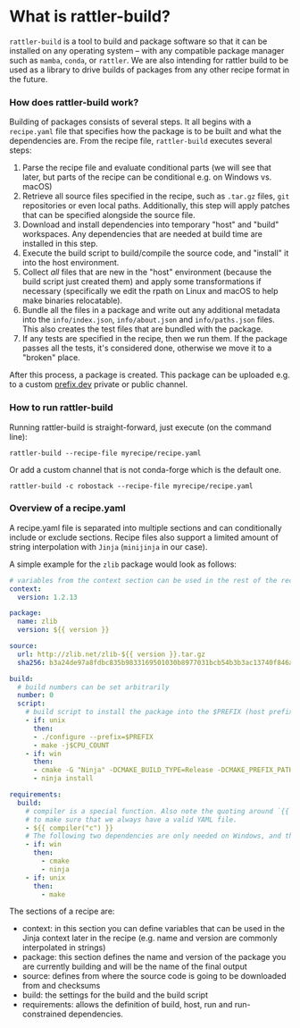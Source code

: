 # What is rattler-build?

`rattler-build` is a tool to build and package software so that it can be
installed on any operating system – with any compatible package manager such as
`mamba`, `conda`, or `rattler`. We are also intending for rattler build to be
used as a library to drive builds of packages from any other recipe format in
the future.

### How does rattler-build work?

Building of packages consists of several steps. It all begins with a
`recipe.yaml` file that specifies how the package is to be built and what the
dependencies are. From the recipe file, `rattler-build` executes several steps:

1. Parse the recipe file and evaluate conditional parts (we will see that later,
   but parts of the recipe can be conditional e.g. on Windows vs. macOS)
2. Retrieve all source files specified in the recipe, such as `.tar.gz` files,
   `git` repositories or even local paths. Additionally, this step will apply
   patches that can be specified alongside the source file.
3. Download and install dependencies into temporary "host" and "build"
   workspaces. Any dependencies that are needed at build time are installed in
   this step.
4. Execute the build script to build/compile the source code, and "install" it
   into the host environment.
5. Collect _all_ files that are new in the "host" environment (because the build
   script just created them) and apply some transformations if necessary
   (specifically we edit the rpath on Linux and macOS to help make binaries
   relocatable).
6. Bundle all the files in a package and write out any additional metadata into
   the `info/index.json`, `info/about.json` and `info/paths.json` files. This
   also creates the test files that are bundled with the package.
7. If any tests are specified in the recipe, then we run them. If the package
   passes all the tests, it's considered done, otherwise we move it to a
   "broken" place.

After this process, a package is created. This package can be uploaded e.g. to a
custom [prefix.dev](https://prefix.dev) private or public channel.

### How to run rattler-build

Running rattler-build is straight-forward, just execute (on the command line):

```
rattler-build --recipe-file myrecipe/recipe.yaml
```

Or add a custom channel that is not conda-forge which is the default one.
```
rattler-build -c robostack --recipe-file myrecipe/recipe.yaml
```
### Overview of a recipe.yaml

A recipe.yaml file is separated into multiple sections and can conditionally
include or exclude sections. Recipe files also support a limited amount of
string interpolation with `Jinja` (`minijinja` in our case).

A simple example for the `zlib` package would look as follows:

```yaml
# variables from the context section can be used in the rest of the recipe in jinja expressions
context:
  version: 1.2.13

package:
  name: zlib
  version: ${{ version }}

source:
  url: http://zlib.net/zlib-${{ version }}.tar.gz
  sha256: b3a24de97a8fdbc835b9833169501030b8977031bcb54b3b3ac13740f846ab30

build:
  # build numbers can be set arbitrarily
  number: 0
  script:
    # build script to install the package into the $PREFIX (host prefix)
    - if: unix
      then:
      - ./configure --prefix=$PREFIX
      - make -j$CPU_COUNT
    - if: win
      then:
      - cmake -G "Ninja" -DCMAKE_BUILD_TYPE=Release -DCMAKE_PREFIX_PATH=%LIBRARY_PREFIX%
      - ninja install

requirements:
  build:
    # compiler is a special function. Also note the quoting around `{{` - this is necessary
    # to make sure that we always have a valid YAML file.
    - ${{ compiler("c") }}
    # The following two dependencies are only needed on Windows, and thus conditionally selected
    - if: win
      then:
        - cmake
        - ninja
    - if: unix
      then:
        - make
```

The sections of a recipe are:

- context: in this section you can define variables that can be used in the
  Jinja context later in the recipe (e.g. name and version are commonly
  interpolated in strings)
- package: this section defines the name and version of the package you are
  currently building and will be the name of the final output
- source: defines from where the source code is going to be downloaded from and
  checksums
- build: the settings for the build and the build script
- requirements: allows the definition of build, host, run and run-constrained
  dependencies.
